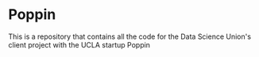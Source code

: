 # Poppin
This is a repository that contains all the code for the Data Science Union's client project with the UCLA startup Poppin
